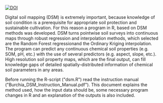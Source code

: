 [![DOI](https://zenodo.org/badge/357442613.svg)](https://zenodo.org/badge/latestdoi/357442613)

Digital soil mapping (DSM) is extremely important, because knowledge of soil condition is a prerequisite for appropriate soil protection and sustainable cultivation. For this reason a program in R, based on DSM methods was developed. DSM turns pointwise soil surveys into continuous maps through robust regression and interpolation methods, which selected are the Random Forest regressionand the Ordinary Kriging interpolation. The program can predict any continuous chemical soil properties (e.g. SOM, pH, etc.) with the use of several predictors (e.g. aspect, slope, etc.). High resolution soil property maps, which are the final output, can fill knowledge gaps of detailed spatially-distributed information of chemical soil parameters in any areas.

Before running the R-script ("dsm.R") read the instruction manual ("Burchia_DSM_Instruction_Manual.pdf"). This document explains the method used, how the input data should be, some necessary program changes in R and an explanation of the outputs is also included.
